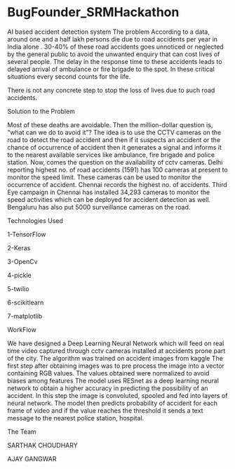 # BugFounder_SRMHackathon
AI based accident detection system
The problem
According to a data, around one and a half lakh persons die due to road accidents per year in India alone . 30-40% of these road accidents goes unnoticed or neglected by the general public to avoid the unwanted enquiry that can cost lives of several people.
The delay in the response time to these accidents leads to delayed arrival of ambulance or fire brigade to the spot. In these critical situations every second counts for the life.

There is not any concrete step to stop the loss of lives due to such road accidents.

Solution to the Problem

Most of these deaths are avoidable. Then the million-dollar question is, “what can we do to avoid it”? The idea is to use the CCTV cameras on the road to detect the road accident and then if it suspects an accident or the chance of occurrence of accident then it generates a signal and informs it to the nearest available services like ambulance, fire brigade and police station. Now, comes the question on the availability of cctv cameras. Delhi reporting highest no. of road accidents (1591) has 100 cameras at present to monitor the speed limit. These cameras can be used to monitor the occurrence of accident. Chennai records the highest no. of accidents. Third Eye campaign in Chennai has installed 34,293 cameras to monitor the speed activities which can be deployed for accident detection as well. Bengaluru has also put 5000 surveillance cameras on the road.

Technologies Used

1-TensorFlow

2-Keras

3-OpenCv

4-pickle

5-twilio

6-scikitlearn

7-matplotlib



WorkFlow


We have designed a Deep Learning Neural Network which will feed on real time video captured through cctv cameras installed at accidents prone part of the city. The algorithm was trained on accident images from kaggle
The first step after obtaining images was to pre process the image into a vector containing RGB values. The values obtained were normalized to avoid biases among features
The model uses RESnet as a deep learning neural network to obtain a higher accuracy in predicting the possibility of an accident. In this step the image is convoluted, spooled and fed into layers of neural network.
The model then predicts probability of accident for each frame of video and if the value reaches the threshold it sends a text message to the nearest police station, hospital.



The Team

SARTHAK CHOUDHARY

AJAY GANGWAR




